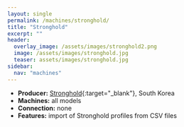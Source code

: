 ```yaml
---
layout: single
permalink: /machines/stronghold/
title: "Stronghold"
excerpt: ""
header:
  overlay_image: /assets/images/stronghold2.png
  image: /assets/images/stronghold.jpg
  teaser: assets/images/stronghold.jpg
sidebar:
  nav: "machines"
---
```



* __Producer:__ [Stronghold](https://stronghold.coffee/){:target="_blank"}, South Korea
* __Machines:__ all models
* __Connection:__ none
* __Features:__ import of Stronghold profiles from CSV files
